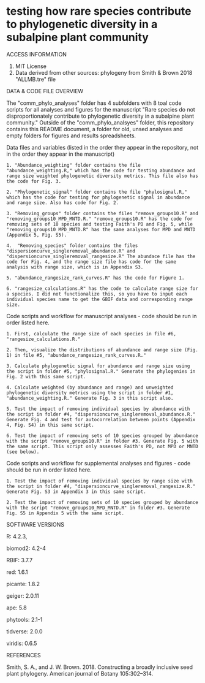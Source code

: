 # testing how rare species contribute to phylogenetic diversity in a subalpine plant community 

ACCESS INFORMATION
1. MIT License
2. Data derived from other sources: phylogeny from Smith & Brown 2018 "ALLMB.tre" file


DATA & CODE FILE OVERVIEW

The "comm_phylo_analyses" folder has 4 subfolders with 8 toal code scripts for all analyses and figures for the manuscript "Rare species do not disproportionately contribute to phylogenetic diversity in a subalpine plant community." Outside of the "comm_phylo_analsyes" folder, this repository contains this README document, a folder for old, unsed analyses and empty folders for figures and results spreadsheets.


Data files and variables (listed in the order they appear in the repository, not in the order they appear in the manuscript)

    1. "Abundance_weighting" folder contains the file "abundance_weighting.R," which has the code for testing abundance and range size weighted phylogenetic diversity metrics. This file also has the code for Fig. 3. 
    
    2. "Phylogenetic_signal" folder contains the file "phylosignal.R," which has the code for testing for phylogenetic signal in abundance and range size. Also has code for Fig. 2. 

    3. "Removing_groups" folder contains the files "remove_groups10.R" and "removing_groups10_MPD_MNTD.R." "remove_groups10.R" has the code for removing sets of 10 species and testing Faith's PD and Fig. 5, while "removing_groups10_MPD_MNTD.R" has the same analyses for MPD and MNTD (Appendix 5, Fig. S5). 

    4.  "Removing_species" folder contains the files "dispersioncurve_singleremoval_abundance.R" and "dispersioncurve_singleremoval_rangesize.R" The abundace file has the code for Fig. 4, and the range size file has code for the same analysis with range size, which is in Appendix S3. 

    5. "abundance_rangesize_rank_curves.R" has the code for Figure 1. 

    6. "rangesize_calculations.R" has the code to calculate range size for a species. I did not functionalize this, so you have to input each individual species name to get the GBIF data and corresponding range size. 



Code scripts and workflow for manuscript analyses - code should be run in order listed here. 

    1. First, calculate the range size of each species in file #6, "rangesize_calculations.R." 

    2. Then, visualize the distributions of abundance and range size (Fig. 1) in file #5, "abundance_rangesize_rank_curves.R." 

    3. Calculate phylogenetic signal for abundance and range size using the script in folder #5, "phylosignal.R." Generate the phylogenies in Fig. 2 with this same script. 

    4. Calculate weighted (by abundance and range) and unweighted phylogenetic diversity metrics using the script in folder #1, "abundance_weighting.R." Generate Fig. 3 in this script also. 

    5. Test the impact of removing individual species by abundance with the script in folder #4, "dispersioncurve_singleremoval_abundance.R." Generate Fig. 4 and test for autocorrelation between points (Appendix 4, Fig. S4) in this same script. 

    6. Test the impact of removing sets of 10 species grouped by abundance with the script "remove_groups10.R" in folder #3. Generate Fig. 5 with the same script. This script only assesses Faith's PD, not MPD or MNTD (see below). 


Code scripts and workflow for supplemental analyses and figures - code should be run in order listed here. 

    1. Test the impact of removing individual species by range size with the script in folder #4, "dispersioncurve_singleremoval_rangesize.R." Generate Fig. S3 in Appendix 3 in this same script. 

    2. Test the impact of removing sets of 10 species grouped by abundance with the script "remove_groups10_MPD_MNTD.R" in folder #3. Generate Fig. S5 in Appendix 5 with the same script.


SOFTWARE VERSIONS

R: 4.2.3,

biomod2: 4.2-4

RBIF: 3.7.7

red: 1.6.1

picante: 1.8.2

geiger: 2.0.11

ape: 5.8 

phytools: 2.1-1

tidverse: 2.0.0

viridis: 0.6.5


REFERENCES

Smith, S. A., and J. W. Brown. 2018. Constructing a broadly inclusive seed plant phylogeny. American journal of Botany 105:302–314.


 
